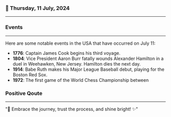 ### 📅 Thursday, 11 July, 2024
------
### Events
------
Here are some notable events in the USA that have occurred on July 11:

- **1776**: Captain James Cook begins his third voyage.
- **1804**: Vice President Aaron Burr fatally wounds Alexander Hamilton in a duel in Weehawken, New Jersey. Hamilton dies the next day.
- **1914**: Babe Ruth makes his Major League Baseball debut, playing for the Boston Red Sox.
- **1972**: The first game of the World Chess Championship between
### Positive Qoute
------
"🌟 Embrace the journey, trust the process, and shine bright! ✨"
